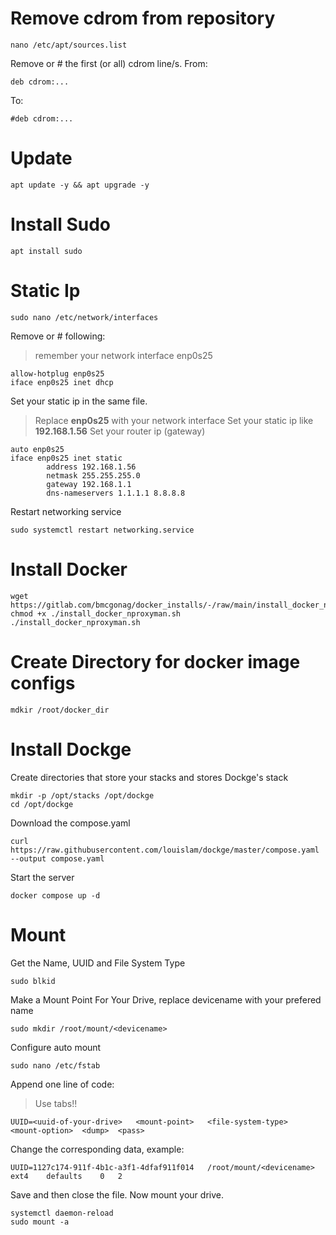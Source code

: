 # Remove cdrom from repository

    nano /etc/apt/sources.list
Remove or # the first (or all) cdrom line/s.
From:

    deb cdrom:...
To:

    #deb cdrom:...

# Update

    apt update -y && apt upgrade -y

# Install Sudo

    apt install sudo

# Static Ip
    sudo nano /etc/network/interfaces
Remove or # following:

>remember your network interface enp0s25

    allow-hotplug enp0s25  
    iface enp0s25 inet dhcp
Set your static ip in the same file.

> Replace **enp0s25** with your network interface
> Set your static ip like **192.168.1.56**
> Set your router ip (gateway)

    auto enp0s25
    iface enp0s25 inet static
            address 192.168.1.56
            netmask 255.255.255.0
            gateway 192.168.1.1
            dns-nameservers 1.1.1.1 8.8.8.8
Restart networking service

    sudo systemctl restart networking.service

# Install Docker

    wget https://gitlab.com/bmcgonag/docker_installs/-/raw/main/install_docker_nproxyman.sh
    chmod +x ./install_docker_nproxyman.sh
    ./install_docker_nproxyman.sh
# Create Directory for docker image configs

    mdkir /root/docker_dir

# Install Dockge
Create directories that store your stacks and stores Dockge's stack

    mkdir -p /opt/stacks /opt/dockge
    cd /opt/dockge

 Download the compose.yaml

    curl https://raw.githubusercontent.com/louislam/dockge/master/compose.yaml --output compose.yaml

Start the server

    docker compose up -d

# Mount
 Get the Name, UUID and File System Type

    sudo blkid

Make a Mount Point For Your Drive, replace devicename with your prefered name

    sudo mkdir /root/mount/<devicename>
Configure auto mount

    sudo nano /etc/fstab
Append one line of code:

> Use tabs!!

    UUID=<uuid-of-your-drive>	<mount-point>	<file-system-type>	<mount-option>	<dump>	<pass>
Change the corresponding data, example:

    UUID=1127c174-911f-4b1c-a3f1-4dfaf911f014	/root/mount/<devicename>	ext4	defaults	0	2

Save and then close the file. Now mount your drive.

    systemctl daemon-reload
    sudo mount -a
